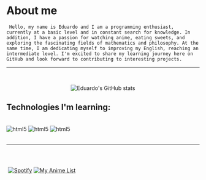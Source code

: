 # About me
``` Hello, my name is Eduardo and I am a programming enthusiast, currently at a basic level and in constant search for knowledge. In addition, I have a passion for watching anime, eating sweets, and exploring the fascinating fields of mathematics and philosophy. At the same time, I am dedicating myself to improving my English, reaching an intermediate level. I'm excited to share my learning journey here on GitHub and look forward to contributing to interesting projects.```
<br/>

---
<br/>


<div align="center">

![Eduardo's GitHub stats](https://github-readme-stats.vercel.app/api?username=eddiesxz&show_icons=true&theme=dark)

</div>


## Technologies I'm learning:

<div style = "display = inline_block"><br/>
 <img  align ="center" alt="html5" src="https://img.shields.io/badge/HTML5-E34F26?style=for-the-badge&logo=html5&logoColor=white">
<img  align ="center" alt="html5" src="https://img.shields.io/badge/CSS3-1572B6?style=for-the-badge&logo=css3&logoColor=white">
<img  align ="center" alt="html5" src="https://img.shields.io/badge/JavaScript-323330?style=for-the-badge&logo=javascript&logoColor=F7DF1E">
<br>
<br>

---

<br/> 


<p >

</p>

<div style="display: inline-block; align: center>
    <img width="310" height="300" src="https://i.pinimg.com/originals/ab/0e/ce/ab0ecec3805f77032409f3885642a95a.gif">
</div> 
<div style="display: inline-block;" >

[![Spotify](https://img.shields.io/badge/Spotify-1ED760?&style=for-the-badge&logo=spotify&logoColor=white)](https://open.spotify.com/playlist/2snNKLKYeBqmJ9YQkUCdGV)
[![My Anime List](https://img.shields.io/badge/Myanimelist-2E51A2?style=for-the-badge&logo=myanimelist&logoColor=white)](https://myanimelist.net/profile/Ed_arty)

</div>





</div>
